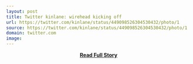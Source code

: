 ```yaml
---
layout: post
title: Twitter kinlane: wirehead kicking off 
url: https://twitter.com/kinlane/status/449098526304530432/photo/1
source: https://twitter.com/kinlane/status/449098526304530432/photo/1
domain: twitter.com
image: 
---
```


<p></p>
<center><p><a href="https://twitter.com/kinlane/status/449098526304530432/photo/1" style='padding:25px; font-sze:18px; font-weight: bold;'>Read Full Story</a></p></center>
